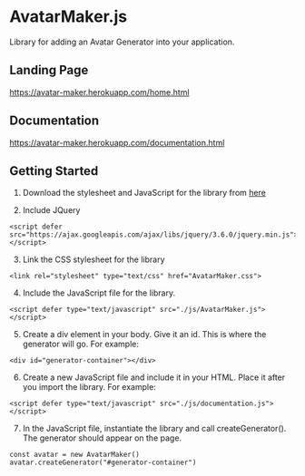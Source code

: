 # AvatarMaker.js

Library for adding an Avatar Generator into your application.

## Landing Page

https://avatar-maker.herokuapp.com/home.html

## Documentation

https://avatar-maker.herokuapp.com/documentation.html

## Getting Started

1. Download the stylesheet and JavaScript for the library from [here](https://github.com/csc309-winter-2022/js-library-fazilnur/blob/main/pub/AvatarMaker.zip)

2. Include JQuery

```
<script defer src="https://ajax.googleapis.com/ajax/libs/jquery/3.6.0/jquery.min.js"></script>
```

3. Link the CSS stylesheet for the library

```
<link rel="stylesheet" type="text/css" href="AvatarMaker.css">
```

4. Include the JavaScript file for the library.

```
<script defer type="text/javascript" src="./js/AvatarMaker.js"></script>
```

5. Create a div element in your body. Give it an id. This is where the generator will go. For example:

```
<div id="generator-container"></div>
```

6. Create a new JavaScript file and include it in your HTML. Place it after you import the library. For example:

```
<script defer type="text/javascript" src="./js/documentation.js"></script>
```

7. In the JavaScript file, instantiate the library and call createGenerator(). The generator should appear on the page.

```
const avatar = new AvatarMaker()
avatar.createGenerator("#generator-container")
```
